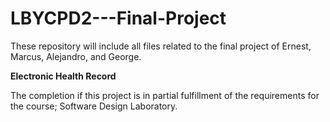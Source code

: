 # LBYCPD2---Final-Project
These repository will include all files related to the final project of Ernest, Marcus, Alejandro, and George. 

 **Electronic Health Record**
 
The completion if this project is in partial fulfillment of the requirements for the course; Software Design Laboratory. 
